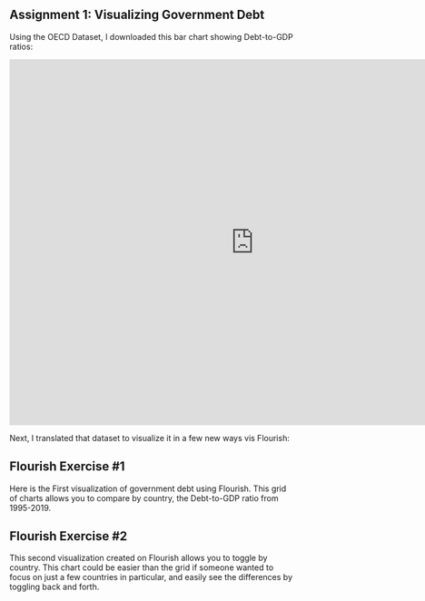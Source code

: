 ## Assignment 1: Visualizing Government Debt
Using the OECD Dataset, I downloaded this bar chart showing Debt-to-GDP ratios:
<iframe src="https://data.oecd.org/chart/6Ofz" width="860" height="645" style="border: 0" mozallowfullscreen="true" webkitallowfullscreen="true" allowfullscreen="true">OECD Chart: General government debt, Total, % of GDP, Annual, 2021</iframe>

Next, I translated that dataset to visualize it in a few new ways vis Flourish:
## Flourish Exercise #1
Here is the First visualization of government debt using Flourish. This grid of charts allows you to compare by country, the Debt-to-GDP ratio from 1995-2019.
<div class="flourish-embed flourish-chart" data-src="visualisation/11153296"><script src="https://public.flourish.studio/resources/embed.js"></script></div>


## Flourish Exercise #2
This second visualization created on Flourish allows you to toggle by country. This chart could be easier than the grid if someone wanted to focus on just a few countries in particular, and easily see the differences by toggling back and forth. 
<div class="flourish-embed flourish-chart" data-src="visualisation/11153459"><script src="https://public.flourish.studio/resources/embed.js"></script></div>
